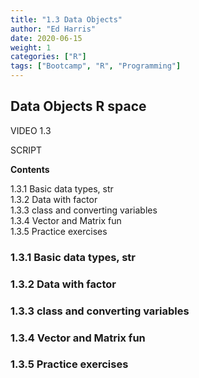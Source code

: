 ```yaml
---
title: "1.3 Data Objects"
author: "Ed Harris"
date: 2020-06-15
weight: 1
categories: ["R"]
tags: ["Bootcamp", "R", "Programming"]
---
```


## Data Objects R space

VIDEO 1.3

SCRIPT

**Contents**

1.3.1 Basic data types, str  
1.3.2 Data with factor  
1.3.3 class and converting variables  
1.3.4 Vector and Matrix fun  
1.3.5 Practice exercises  

### 1.3.1 Basic data types, str

### 1.3.2 Data with factor

### 1.3.3 class and converting variables

### 1.3.4 Vector and Matrix fun

### 1.3.5 Practice exercises
